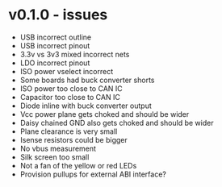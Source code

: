 # v0.1.0 - issues
  - USB incorrect outline
  - USB incorrect pinout 
  - 3.3v vs 3v3 mixed incorrect nets
  - LDO incorrect pinout
  - ISO power vselect incorrect
  - Some boards had buck converter shorts
  - ISO power too close to CAN IC
  - Capacitor too close to CAN IC
  - Diode inline with buck converter output
  - Vcc power plane gets choked and should be wider
  - Daisy chained GND also gets choked and should be wider
  - Plane clearance is very small
  - Isense resistors could be bigger
  - No vbus measurement
  - Silk screen too small
  - Not a fan of the yellow or red LEDs
  - Provision pullups for external ABI interface?